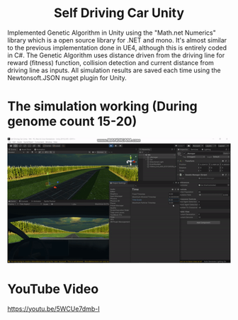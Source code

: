 <!DOCTYPE html>
<html>
<body>
<h1 align="center"> Self Driving Car Unity </h1> 

Implemented Genetic Algorithm in Unity using the "Math.net Numerics" library which is a open source library for .NET and mono.
It's almost similar to the previous implementation done in UE4, although this is entirely coded in C#.
The Genetic Algorithm uses distance driven from the driving line for reward (fitness) function, collision detection and current distance from driving line as inputs.
All simulation results are saved each time using the Newtonsoft.JSON nuget plugin for Unity.

# The simulation working (During genome count 15-20)
![Making-of Animation](https://github.com/ReanSchwarzer1/Self-Driving-Car-Unity/blob/master/Assets/nn1.gif "Making-of Animation")

# YouTube Video

https://youtu.be/5WCUe7dmb-I


 
